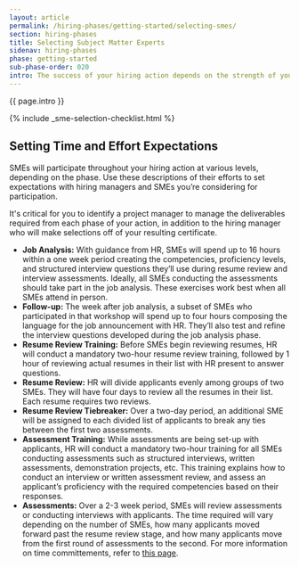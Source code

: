 ```yaml
---
layout: article
permalink: /hiring-phases/getting-started/selecting-smes/
section: hiring-phases
title: Selecting Subject Matter Experts
sidenav: hiring-phases
phase: getting-started
sub-phase-order: 020
intro: The success of your hiring action depends on the strength of your subject matter experts (SMEs). It's understandable that your most exemplary SMEs have many responsibilities on a daily and weekly basis. However, their time investment now will result in stronger hires and a healthier workforce down the line.
---
```


<p class="usa-intro">
  {{ page.intro }}
</p>


{% include _sme-selection-checklist.html %}

## Setting Time and Effort Expectations

SMEs will participate throughout your hiring action at various levels, depending on the phase. Use these descriptions of their efforts to set expectations with hiring managers and SMEs you’re considering for participation.

It's critical for you to identify a project manager to manage the deliverables required from each phase of your action, in addition to the hiring manager who will make selections off of your resulting certificate.

- **Job Analysis:** With guidance from HR, SMEs will spend up to 16 hours within a one week period creating the competencies, proficiency levels, and structured interview questions they’ll use during resume review and interview assessments. Ideally, all SMEs conducting the assessments should take part in the job analysis. These exercises work best when all SMEs attend in person.
- **Follow-up:** The week after job analysis, a subset of SMEs who participated in that workshop will spend up to four hours composing the language for the job announcement with HR. They’ll also test and refine the interview questions developed during the job analysis phase.
- **Resume Review Training:** Before SMEs begin reviewing resumes, HR will conduct a mandatory two-hour resume review training, followed by 1 hour of reviewing actual resumes in their list with HR present to answer questions.
- **Resume Review:** HR will divide applicants evenly among groups of two SMEs. They will have four days to review all the resumes in their list. Each resume requires two reviews.
- **Resume Review Tiebreaker:** Over a two-day period, an additional SME will be assigned to each divided list of applicants to break any ties between the first two assessments.
- **Assessment Training:** While assessments are being set-up with applicants, HR will conduct a mandatory two-hour training for all SMEs conducting assessments such as structured interviews, written assessments, demonstration projects, etc. This training explains how to conduct an interview or written assessment review, and assess an applicant’s proficiency with the required competencies based on their responses.
- **Assessments:** Over a 2-3 week period, SMEs will review assessments or conducting interviews with applicants. The time required will vary depending on the number of SMEs, how many applicants moved forward past the resume review stage, and how many applicants move from the first round of assessments to the second. For more information on time committements, refer to [this page](/hiring-phases/getting-started/time-commitment/).
